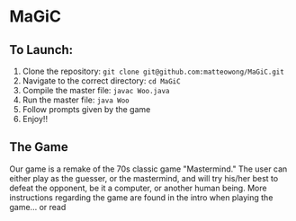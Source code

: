 # MaGiC
## To Launch:
1. Clone the repository: ```git clone git@github.com:matteowong/MaGiC.git```
2. Navigate to the correct directory: ```cd MaGiC```
3. Compile the master file: ```javac Woo.java```
4. Run the master file: ```java Woo```
5. Follow prompts given by the game
6. Enjoy!!

## The Game
Our game is a remake of the 70s classic game "Mastermind." 
The user can either play as the guesser, or the mastermind, and will try his/her best
to defeat the opponent, be it a computer, or another human being. More instructions regarding
the game are found in the intro when playing the game... or read 
